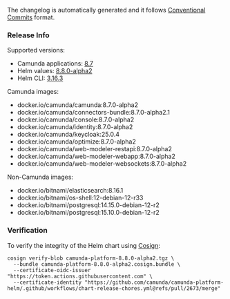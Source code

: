 The changelog is automatically generated and it follows [Conventional Commits](https://www.conventionalcommits.org/en/v1.0.0/) format.
<!-- generated by git-cliff -->
### Release Info

Supported versions:

- Camunda applications: [8.7](https://github.com/camunda/camunda-platform/releases?q=tag%3A8.7&expanded=true)
- Helm values: [8.8.0-alpha2](https://artifacthub.io/packages/helm/camunda/camunda-platform/8.8.0-alpha2#parameters)
- Helm CLI: [3.16.3](https://github.com/helm/helm/releases/tag/v3.16.3)

Camunda images:

- docker.io/camunda/camunda:8.7.0-alpha2
- docker.io/camunda/connectors-bundle:8.7.0-alpha2.1
- docker.io/camunda/console:8.7.0-alpha2
- docker.io/camunda/identity:8.7.0-alpha2
- docker.io/camunda/keycloak:25.0.4
- docker.io/camunda/optimize:8.7.0-alpha2
- docker.io/camunda/web-modeler-restapi:8.7.0-alpha2
- docker.io/camunda/web-modeler-webapp:8.7.0-alpha2
- docker.io/camunda/web-modeler-websockets:8.7.0-alpha2

Non-Camunda images:

- docker.io/bitnami/elasticsearch:8.16.1
- docker.io/bitnami/os-shell:12-debian-12-r33
- docker.io/bitnami/postgresql:14.15.0-debian-12-r2
- docker.io/bitnami/postgresql:15.10.0-debian-12-r2

### Verification

To verify the integrity of the Helm chart using [Cosign](https://docs.sigstore.dev/signing/quickstart/):

```shell
cosign verify-blob camunda-platform-8.8.0-alpha2.tgz \
  --bundle camunda-platform-8.8.0-alpha2.cosign.bundle \
  --certificate-oidc-issuer "https://token.actions.githubusercontent.com" \
  --certificate-identity "https://github.com/camunda/camunda-platform-helm/.github/workflows/chart-release-chores.yml@refs/pull/2673/merge"
```
